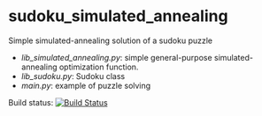 # sudoku_simulated_annealing
Simple simulated-annealing solution of a sudoku puzzle

+ *lib_simulated_annealing.py*: simple general-purpose simulated-annealing optimization function.
+ *lib_sudoku.py*: Sudoku class
+ *main.py*: example of puzzle solving

Build status:
[![Build Status](https://travis-ci.org/tcompa/sudoku_simulated_annealing.svg?branch=master)](https://travis-ci.org/tcompa/sudoku_simulated_annealing)
